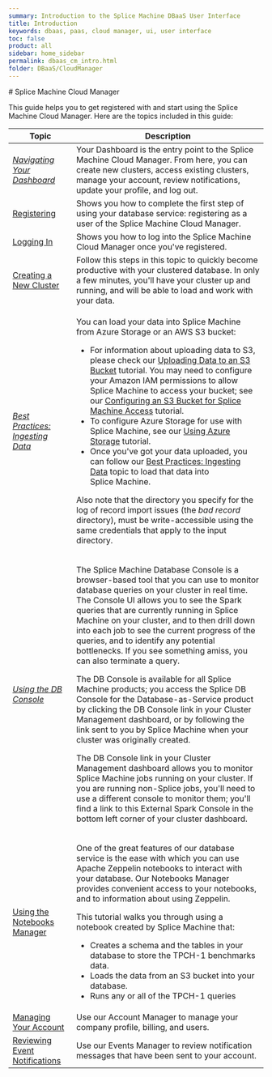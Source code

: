 ```yaml
---
summary: Introduction to the Splice Machine DBaaS User Interface
title: Introduction
keywords: dbaas, paas, cloud manager, ui, user interface
toc: false
product: all
sidebar: home_sidebar
permalink: dbaas_cm_intro.html
folder: DBaaS/CloudManager
---
```

<section>
<div class="TopicContent" data-swiftype-index="true" markdown="1">
# Splice Machine Cloud Manager

This guide helps you to get registered with and start using the Splice
Machine Cloud Manager. Here are the topics included in this guide:

<table>
    <col width="25%" />
    <col />
    <thead>
        <tr>
            <th>Topic</th>
            <th>Description</th>
        </tr>
    </thead>
    <tbody>
        <tr>
            <td><em><a href="dbaas_cm_dashboard.html">Navigating Your Dashboard</a></em></td>
            <td>Your <span class="ConsoleLink">Dashboard</span> is the entry point to the Splice Machine Cloud Manager. From here, you can create new clusters, access existing clusters, manage your account, review notifications, update your profile, and log out.</td>
        </tr>
        <tr>
            <td class="ItalicFont"><a href="dbaas_cm_registration.html">Registering</a>
            </td>
            <td>Shows you how to complete the first step of using your database service: registering as a user of the Splice Machine Cloud Manager.</td>
        </tr>
        <tr>
            <td class="ItalicFont"><a href="dbaas_cm_login.html">Logging In</a>
            </td>
            <td>Shows you how to log into the Splice Machine Cloud Manager once you've registered.</td>
        </tr>
        <tr>
            <td class="ItalicFont"><a href="dbaas_cm_initialstartup.html">Creating a New Cluster</a>
            </td>
            <td>Follow this steps in this topic to quickly become productive with your clustered database. In only a few minutes, you'll have your cluster up and running, and will be able to load and work with your data.</td>
        </tr>
        <tr>
            <td><em><a href="bestpractices_ingest_overview.html">Best Practices: Ingesting Data</a></em></td>
            <td>
                <p>You can load your data into Splice Machine from Azure Storage or an AWS S3 bucket:</p>
                <ul>
                    <li>For information about uploading data to S3, please check our <a href="developers_cloudconnect_uploadtos3">Uploading Data to an S3 Bucket</a> tutorial. You may need to configure your Amazon IAM permissions to allow Splice Machine to access your bucket; see our <a href="developers_cloudconnect_configures3">Configuring an S3 Bucket for Splice Machine Access</a> tutorial.</li>
                    <li> To configure Azure Storage for use with Splice Machine, see our <a href="developers_cloudconnect_configureazure">Using Azure Storage</a> tutorial.</li>
                    <li>Once you've got your data uploaded, you can follow our <a href="bestpractices_ingest_overview.html">Best Practices: Ingesting Data</a> topic to load that data into Splice Machine.</li>
                </ul>
                <p>Also note that the directory you specify for the log of record import issues (the <em>bad record</em> directory), must be write-accessible using the same credentials that apply to the input directory.</p>
            </td>
        </tr>
        <tr>
            <td><em><a href="tutorials_dbconsole_intro.html">Using the DB Console</a></em></td>
            <td>
                <p>The <span class="ConsoleLink">Splice Machine Database Console</span> is a browser-based tool that you can use to monitor database queries on your cluster in real time. The Console UI allows you to see the Spark queries that are currently running in Splice Machine on your cluster, and to then drill down into each job to see the current progress of the queries, and to identify any potential bottlenecks. If you see something amiss, you can also terminate a query.</p>
				<p>The DB Console is available for all Splice Machine products; you access the Splice DB Console for the Database-as-Service product by clicking the <span class="ConsoleLink">DB Console</span> link in your Cluster Management dashboard, or by following the link sent to you by Splice Machine when your cluster was originally created.</p>
				<p class="noteIcon">The <span class="ConsoleLink">DB Console</span> link in your Cluster Management dashboard allows you to monitor Splice Machine jobs running on your cluster. If you are running non-Splice jobs, you'll need to use a different console to monitor them; you'll find a link to this <span class="ConsoleLink">External Spark Console</span> in the bottom left corner of your cluster dashboard.</p>
            </td>
        </tr>
        <tr>
            <td class="ItalicFont"><a href="dbaas_zep_intro.html">Using the Notebooks Manager</a>
            </td>
            <td>
                <p>One of the great features of our database service is the ease with which you can use Apache Zeppelin notebooks to interact with your database. Our <span class="ConsoleLink">Notebooks Manager</span> provides convenient access to your notebooks, and to information about using Zeppelin.</p>
                <p>This tutorial walks you through using a notebook created by Splice Machine that:</p>
                <ul>
                    <li>Creates a schema and the tables in your database to store the TPCH-1 benchmarks data.</li>
                    <li>Loads the data from an S3 bucket into your database.</li>
                    <li>Runs any or all of the TPCH-1 queries</li>
                </ul>
            </td>
        </tr>
        <tr>
            <td class="ItalicFont"><a href="dbaas_cm_acctmanage.html">Managing Your Account</a>
            </td>
            <td>Use our Account Manager to manage your company profile, billing, and users.</td>
        </tr>
        <tr>
            <td class="ItalicFont"><a href="dbaas_cm_eventsmgr.html">Reviewing Event Notifications</a>
            </td>
            <td>Use our Events Manager to review notification messages that have been sent to your account.</td>
        </tr>
    </tbody>
</table>
</div>
</section>
